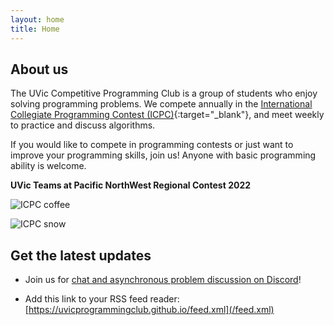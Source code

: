 ```yaml
---
layout: home
title: Home
---
```


## About us
The UVic Competitive Programming Club is a group of students who enjoy solving programming problems. We compete annually in the [International Collegiate Programming Contest (ICPC)](https://icpc.global/){:target="_blank"}, and meet weekly to practice and discuss algorithms.

If you would like to compete in programming contests or just want to improve your programming skills, join us! Anyone with basic programming ability is welcome.


**UVic Teams at Pacific NorthWest Regional Contest 2022**

![ICPC coffee](../assets/images/icpc-photos/ICPC1.jpg)

![ICPC snow](../assets/images/icpc-photos/ICPC2.jpg)

## Get the latest updates

- Join us for [chat and asynchronous problem discussion on Discord](https://discord.gg/8AgVgpkjXK)!

- Add this link to your RSS feed reader: [https://uvicprogrammingclub.github.io/feed.xml](/feed.xml)
